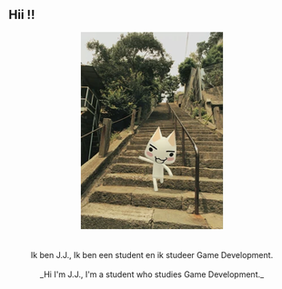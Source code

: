 ## Hii !! 

<div style align=center>
<img src="./Images/Tumblr_p90h1oABTL1vltj92o2_1280.jpg">
</div>
<br>
<br>
<div style align=center>
Ik ben J.J., Ik ben een student en ik studeer Game Development.
<br>
<br>
_Hi I'm J.J., I'm a student who studies Game Development._
</div>